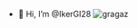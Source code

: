 - 👋 Hi, I’m @IkerGI28
![gragaz](https://github.com/user-attachments/assets/aa1eba80-418b-48b4-9374-6d09bcbd7172)

